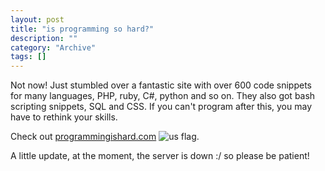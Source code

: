 ```yaml
--- 
layout: post 
title: "is programming so hard?"
description: ""
category: "Archive"
tags: []
---  
```

<p>Not now! Just stumbled over a fantastic site with over 600 code snippets for many languages, PHP, ruby, C#, python and so on. They also got bash scripting snippets, SQL and CSS. If you can't program after this, you may have to rethink your skills.</p> <p>Check out <a href="http://programmingishard.com/">programmingishard.com</a> <img src="http://cdn.umedia.no/img/flag/us.png" alt="us flag"/>.</p> <p>A little update, at the moment, the server is down :/ so please be patient! </p>
